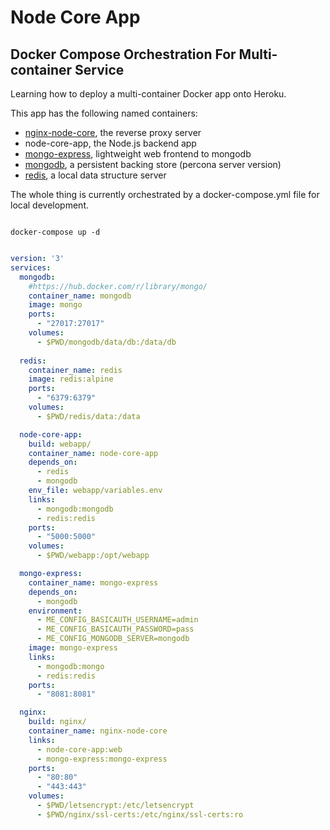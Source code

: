 # Node Core App #

## Docker Compose Orchestration For Multi-container Service ## 

Learning how to deploy a multi-container Docker app onto Heroku.

This app has the following named containers:
- [nginx-node-core](https://hub.docker.com/_/nginx/), the reverse proxy server
- node-core-app, the Node.js backend app
- [mongo-express](https://hub.docker.com/_/mongo-express/), lightweight web frontend to mongodb
- [mongodb](https://hub.docker.com/_/mongo/), a persistent backing store (percona server version)
- [redis](https://hub.docker.com/_/redis/), a local data structure server

The whole thing is currently orchestrated by a docker-compose.yml file for local development.

```console

docker-compose up -d
```

```yaml

version: '3'
services:
  mongodb:
    #https://hub.docker.com/r/library/mongo/
    container_name: mongodb
    image: mongo
    ports:
      - "27017:27017"
    volumes:
      - $PWD/mongodb/data/db:/data/db
  
  redis:
    container_name: redis
    image: redis:alpine
    ports: 
      - "6379:6379"
    volumes:
      - $PWD/redis/data:/data

  node-core-app:
    build: webapp/
    container_name: node-core-app
    depends_on:
      - redis 
      - mongodb
    env_file: webapp/variables.env
    links:
      - mongodb:mongodb
      - redis:redis
    ports:
      - "5000:5000"
    volumes:
      - $PWD/webapp:/opt/webapp

  mongo-express:
    container_name: mongo-express
    depends_on:
      - mongodb
    environment:
      - ME_CONFIG_BASICAUTH_USERNAME=admin
      - ME_CONFIG_BASICAUTH_PASSWORD=pass
      - ME_CONFIG_MONGODB_SERVER=mongodb
    image: mongo-express
    links:
      - mongodb:mongo
      - redis:redis
    ports:
      - "8081:8081"

  nginx:
    build: nginx/
    container_name: nginx-node-core
    links:
      - node-core-app:web
      - mongo-express:mongo-express
    ports:
      - "80:80"
      - "443:443"
    volumes:
      - $PWD/letsencrypt:/etc/letsencrypt
      - $PWD/nginx/ssl-certs:/etc/nginx/ssl-certs:ro
```
